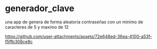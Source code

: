 # generador_clave
una app de genera de forma aleatoria contraseñas con un minimo de caracteres de 5 y maximo de 12 

https://github.com/user-attachments/assets/72e648ed-36ea-4100-a53f-f5ffb308ce8c

